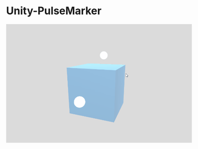 # Unity-PulseMarker

![Alt Text](https://github.com/laurence-trippen/Unity-PulseMarker/blob/master/Preview/preview.gif)

